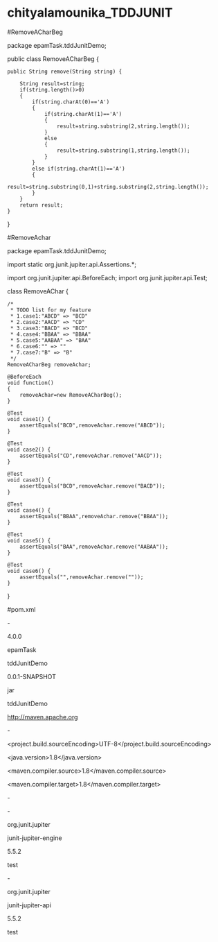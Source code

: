 # chityalamounika_TDDJUNIT

#RemoveACharBeg 

package epamTask.tddJunitDemo;

public class RemoveACharBeg {

	public String remove(String string) {
		
		String result=string;
		if(string.length()>0)
		{
			if(string.charAt(0)=='A')
			{
				if(string.charAt(1)=='A')
				{
					result=string.substring(2,string.length());
				}
				else
				{
					result=string.substring(1,string.length());
				}
			}
			else if(string.charAt(1)=='A')
			{
				result=string.substring(0,1)+string.substring(2,string.length());
			}
		}
		return result;
	}

}




#RemoveAchar

package epamTask.tddJunitDemo;

import static org.junit.jupiter.api.Assertions.*;

import org.junit.jupiter.api.BeforeEach;
import org.junit.jupiter.api.Test;

class RemoveAChar {

	/*
	 * TODO list for my feature
	 * 1.case1:"ABCD" => "BCD"
	 * 2.case2:"AACD" => "CD"
	 * 3.case3:"BACD" => "BCD"
	 * 4.case4:"BBAA" => "BBAA"
	 * 5.case5:"AABAA" => "BAA"
	 * 6.case6:"" => ""
	 * 7.case7:"B" => "B"
	 */
	RemoveACharBeg removeAchar;
	
	@BeforeEach
	void function()
	{
		removeAchar=new RemoveACharBeg();
	}

	@Test
	void case1() {
		assertEquals("BCD",removeAchar.remove("ABCD"));
	}

	@Test
	void case2() {
		assertEquals("CD",removeAchar.remove("AACD"));
	}

	@Test
	void case3() {
		assertEquals("BCD",removeAchar.remove("BACD"));
	}
	
	@Test
	void case4() {
		assertEquals("BBAA",removeAchar.remove("BBAA"));
	}
	
	@Test
	void case5() {
		assertEquals("BAA",removeAchar.remove("AABAA"));
	}
	
	@Test
	void case6() {
		assertEquals("",removeAchar.remove(""));
	}

	
}






#pom.xml

<?xml version="1.0"?>

-<project xsi:schemaLocation="http://maven.apache.org/POM/4.0.0 http://maven.apache.org/xsd/maven-4.0.0.xsd" xmlns:xsi="http://www.w3.org/2001/XMLSchema-instance" xmlns="http://maven.apache.org/POM/4.0.0">

<modelVersion>4.0.0</modelVersion>

<groupId>epamTask</groupId>

<artifactId>tddJunitDemo</artifactId>

<version>0.0.1-SNAPSHOT</version>

<packaging>jar</packaging>

<name>tddJunitDemo</name>

<url>http://maven.apache.org</url>


-<properties>

<project.build.sourceEncoding>UTF-8</project.build.sourceEncoding>

<java.version>1.8</java.version>

<maven.compiler.source>1.8</maven.compiler.source>

<maven.compiler.target>1.8</maven.compiler.target>

</properties>


-<dependencies>

<!-- https://mvnrepository.com/artifact/org.junit.jupiter/junit-jupiter-engine -->



-<dependency>

<groupId>org.junit.jupiter</groupId>

<artifactId>junit-jupiter-engine</artifactId>

<version>5.5.2</version>

<scope>test</scope>

</dependency>

<!-- https://mvnrepository.com/artifact/org.junit.jupiter/junit-jupiter-api -->



-<dependency>

<groupId>org.junit.jupiter</groupId>

<artifactId>junit-jupiter-api</artifactId>

<version>5.5.2</version>

<scope>test</scope>

</dependency>

</dependencies>

</project>
